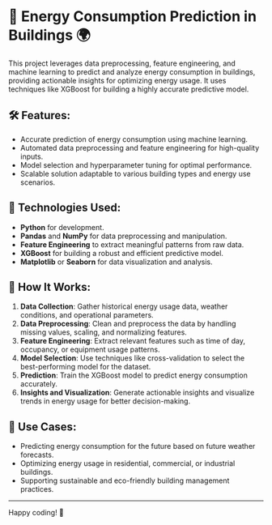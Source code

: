 # 🏢 Energy Consumption Prediction in Buildings 🌍

This project leverages data preprocessing, feature engineering, and machine learning to predict and analyze energy consumption in buildings, providing actionable insights for optimizing energy usage. It uses techniques like XGBoost for building a highly accurate predictive model.

## 🛠️ Features:

- Accurate prediction of energy consumption using machine learning.
- Automated data preprocessing and feature engineering for high-quality inputs.
- Model selection and hyperparameter tuning for optimal performance.
- Scalable solution adaptable to various building types and energy use scenarios.

## 🧰 Technologies Used:

- **Python** for development.
- **Pandas** and **NumPy** for data preprocessing and manipulation.
- **Feature Engineering** to extract meaningful patterns from raw data.
- **XGBoost** for building a robust and efficient predictive model.
- **Matplotlib** or **Seaborn** for data visualization and analysis.

## 🚀 How It Works:

1. **Data Collection**: Gather historical energy usage data, weather conditions, and operational parameters.
2. **Data Preprocessing**: Clean and preprocess the data by handling missing values, scaling, and normalizing features.
3. **Feature Engineering**: Extract relevant features such as time of day, occupancy, or equipment usage patterns.
4. **Model Selection**: Use techniques like cross-validation to select the best-performing model for the dataset.
5. **Prediction**: Train the XGBoost model to predict energy consumption accurately.
6. **Insights and Visualization**: Generate actionable insights and visualize trends in energy usage for better decision-making.

## 🌟 Use Cases:

- Predicting energy consumption for the future based on future weather forecasts.
- Optimizing energy usage in residential, commercial, or industrial buildings.
- Supporting sustainable and eco-friendly building management practices.

---

Happy coding! 🌱
